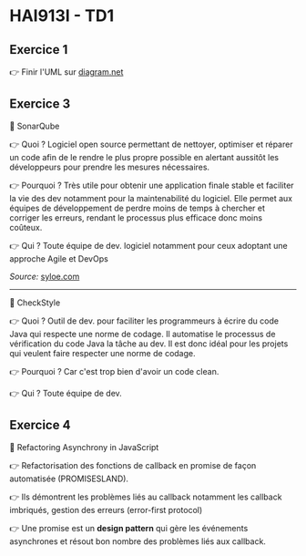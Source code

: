 # HAI913I - TD1

## Exercice 1

👉 Finir l'UML sur [diagram.net](https://app.diagrams.net/#G1QzbtbdfJ8PRbNUPeOOFBPwtm-ggDqrqp)

## Exercice 3

🚩 SonarQube

👉 Quoi ? Logiciel open source permettant de nettoyer, optimiser et réparer un code afin de le rendre le plus propre possible en alertant aussitôt les développeurs pour prendre les mesures nécessaires.

👉 Pourquoi ? Très utile pour obtenir une application finale stable et faciliter la vie des dev notamment pour la maintenabilité du logiciel. Elle permet aux équipes de développement de perdre moins de temps à chercher et corriger les erreurs, rendant le processus plus efficace donc moins coûteux.

👉 Qui ? Toute équipe de dev. logiciel notamment pour ceux adoptant une approche Agile et DevOps

*Source:* [syloe.com](https://www.syloe.com/)

<hr/>

🚩 CheckStyle

👉 Quoi ? Outil de dev. pour faciliter les programmeurs à écrire du code Java qui respecte une norme de codage. Il automatise le processus de vérification du code Java la tâche au dev. Il est donc idéal pour les projets qui veulent faire respecter une norme de codage.

👉 Pourquoi ? Car c'est trop bien d'avoir un code clean.

👉 Qui ? Toute équipe de dev.


## Exercice 4

🚩 Refactoring Asynchrony in JavaScript

👉 Refactorisation des fonctions de callback en promise de façon automatisée (PROMISESLAND).

👉 Ils démontrent les problèmes liés au callback notamment les callback imbriqués, gestion des erreurs (error-first protocol)

👉 Une promise est un **design pattern** qui gère les événements asynchrones et résout bon nombre des problèmes liés aux callback.

